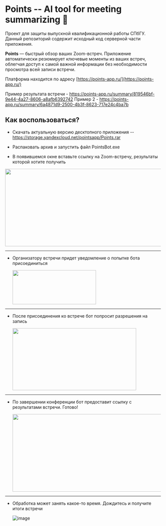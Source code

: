 # Points -- AI tool for meeting summarizing 👀
Проект для защиты выпускной квалификационной работы СПбГУ.
Данный репозиторий содержит исходный код серверной части приложения.

**Points** — быстрый обзор ваших Zoom-встреч. Приложение автоматически резюмирует ключевые моменты из ваших встреч, облегчая доступ к самой важной информации без необходимости просмотра всей записи встречи.

Платформа находится по адресу [https://points-app.ru/](https://points-app.ru/)

Пример результата встречи - https://points-app.ru/summary/819546bf-9e44-4a27-8606-a8afb6392742
Пример 2 - https://points-app.ru/summary/6a4871d9-2500-4b3f-8623-717e24c4ba7b

## Как воспользоваться?
* Скачать актуальную версию десктопного приложения -- https://storage.yandexcloud.net/pointsapp/Points.rar

*  Распаковать архив и запустить файл PointsBot.exe
  
* В появившемся окне вставьте ссылку на Zoom-встречу, результаты которой хотите получить
  
<img src="https://github.com/shesea/meetingAI/assets/57802587/ff5b17af-c2e6-42d7-a266-ecbfb65edaa9" width="530" height="250">
  
***
* Организатору встречи придет уведомление о попытке бота присоединиться
  
  <img src="https://github.com/shesea/meetingAI/assets/57802587/9efafd72-6770-4838-9dbd-44603b3139c4" width="270" height="110">

  
***
* После присоединения ко встрече бот попросит разрешения на запись

  <img src="https://github.com/shesea/meetingAI/assets/57802587/1647f521-79af-4fce-adea-3a653b08bd55" width="400" height="200">

***
* По завершении конференции бот предоставит ссылку с результатами встречи. Готово!

  <img src="https://github.com/shesea/meetingAI/assets/57802587/edf1f6b4-df4b-4a39-bc7b-9992192ecdd8" width="530" height="250">
  
*** 
* Обработка может занять какое-то время. Дождитесь и получите итоги встречи
  
  ![image](https://github.com/shesea/meetingAI/assets/57802587/c48f36b0-9dde-45d7-92a8-b9ebe1c4418a)

